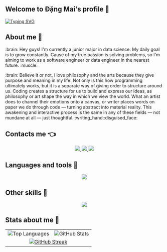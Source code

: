 ## Welcome to Đặng Mai's profile 👋
<a align = center href="https://git.io/typing-svg"><img src="https://readme-typing-svg.demolab.com?font=Helventica&weight=600&duration=5020&pause=1000&color=ece0d1&background=FFE5BD00&center=true&vCenter=true&width=435&lines=Hi+mates%2C+I'm+Hori-san+aka+%C4%90%E1%BA%B7ng+Mai" alt="Typing SVG" /></a>

## About me :speech_balloon:
<p>
:brain: Hey guys! I'm currently a junior major in data science. My daily goal is to grow constantly. 
Cause of my true passion is solving problems, so I'm aiming to work as a software engineer or data engineer in the nearest future. :muscle:
</p>
<p>
:brain: Believe it or not, I love philosophy and the arts because they give purpose and meaning in my life. Not only is this how programming ultimately works, but it is a separate way of giving order to structure around us. Coding creates a structure for us to build and express our ideas, as philosophy or art shape the way in which we view the world. What an artist does to channel their emotions onto a canvas, or writer places words on paper we do through code — turning abstract into material reality. This awakening and interactive process is the same in any of these fields — not mundane at all — just thoughtful. :writing_hand::disguised_face:
</p> 

## Contacts me :point_left:
<!-- Social icons section -->
<div id="badges" align="center" style="margin: 3px">
  <a style="margin: 1px" href="https://www.linkedin.com/in/maidang105/">
    <img src="https://img.shields.io/badge/LinkedIn-blue?style=for-the-badge&logo=linkedin&logoColor=white"/>
  </a>
  <a style="margin: 1px" href="https://www.facebook.com/horifatbear/">
    <img src="https://img.shields.io/badge/Facebook-white?style=for-the-badge&logo=youtube&logoColor=blue"/>
  <a style="margin: 1px" href="mailto:dangphuongmai552004@gmail.com">
    <img src="https://img.shields.io/badge/gmail-%23D14836.svg?&style=for-the-badge&logo=gmail&logoColor=white&color=ec4135"/>
  </a>
</div>

  <!-- Skills icon section -->
## Languages and tools :fist_left:
  <p align="center">
  <a href="https://skillicons.dev">
    <img src="https://skillicons.dev/icons?i=js,java,py,react,mongodb,html,css" />
  </a>

## Other skills :clap:
  <p align="center">
  <a href="https://skillicons.dev">
    <img src="https://skillicons.dev/icons?i=ae,ai,ps,pr,figma" />
  </a>
    
## Stats about me :raised_hands:

<div align="center">
  <table>
    <tr>
      <td>
        <img src="https://github-readme-stats.vercel.app/api/top-langs/?username=HoriDang10&layout=compact&theme=dark" alt="Top Languages" />
      </td>
      <td>
        <picture>
          <source srcset="https://github-readme-stats.vercel.app/api?username=HoriDang10&show_icons=true&theme=dark" media="(prefers-color-scheme: dark)" />
          <source srcset="https://github-readme-stats.vercel.app/api?username=HoriDang10&show_icons=true" media="(prefers-color-scheme: light), (prefers-color-scheme: no-preference)" />
          <img src="https://github-readme-stats.vercel.app/api?username=HoriDang10&show_icons=true" alt="GitHub Stats" />
        </picture>
      </td>
    </tr>
    <tr>
      <td colspan="2" align="center">
        <a href="https://git.io/streak-stats">
          <img src="https://streak-stats.demolab.com?user=HoriDang10&theme=calm&mode=weekly" alt="GitHub Streak" />
        </a>
      </td>
    </tr>
  </table>
</div>

